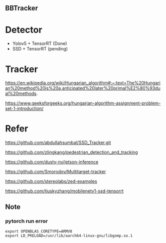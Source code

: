 ## BBTracker

# Detector 

- Yolov5 + TensorRT (Done)
- SSD + TensorRT (pending)

# Tracker

https://en.wikipedia.org/wiki/Hungarian_algorithm#:~:text=The%20Hungarian%20method%20is%20a,anticipated%20later%20primal%E2%80%93dual%20methods.

https://www.geeksforgeeks.org/hungarian-algorithm-assignment-problem-set-1-introduction/

# Refer

https://github.com/abdullahsumbal/SSD_Tracker.git

https://github.com/zlingkang/pedestrian_detection_and_tracking

https://github.com/dusty-nv/jetson-inference

https://github.com/Smorodov/Multitarget-tracker

https://github.com/stereolabs/zed-examples

https://github.com/tjuskyzhang/mobilenetv1-ssd-tensorrt


## Note

### pytorch run error 

```
export OPENBLAS_CORETYPE=ARMV8
export LD_PRELOAD=/usr/lib/aarch64-linux-gnu/libgomp.so.1
```


